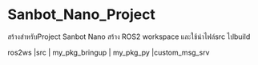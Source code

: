 # Sanbot_Nano_Project
สร้างสำหรับProject Sanbot Nano 
สร้าง ROS2 workspace
และใช้นำไฟล์src ไปbuild


ros2ws
|src
    | my_pkg_bringup
    | my_pkg_py
    |custom_msg_srv

